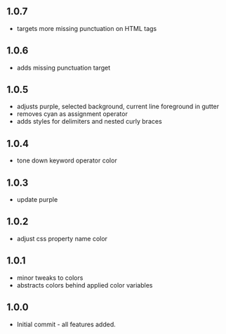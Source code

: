 ## 1.0.7

* targets more missing punctuation on HTML tags

## 1.0.6

* adds missing punctuation target

## 1.0.5

* adjusts purple, selected background, current line foreground in gutter
* removes cyan as assignment operator
* adds styles for delimiters and nested curly braces

## 1.0.4

* tone down keyword operator color

## 1.0.3

* update purple

## 1.0.2

* adjust css property name color

## 1.0.1

* minor tweaks to colors
* abstracts colors behind applied color variables

## 1.0.0

* Initial commit - all features added.
